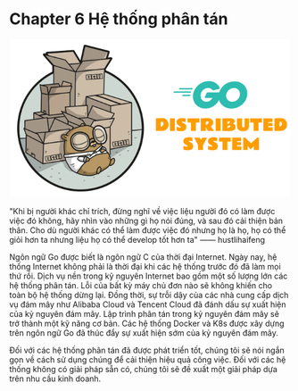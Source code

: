 # Chapter 6 Hệ thống phân tán

![x](../images/ch6.png)

"Khi bị người khác chỉ trích, đừng nghĩ về việc liệu người đó có làm được việc đó không, hãy nhìn vào những gì họ nói đúng, và sau đó cải thiện bản thân. Cho dù người khác có thể làm được việc đó nhưng họ là họ, họ có thể giỏi hơn ta nhưng liệu họ có thể develop tốt hơn ta" —— hustlihaifeng

Ngôn ngữ Go được biết là ngôn ngữ C của thời đại Internet. Ngày nay, hệ thống Internet không phải là thời đại khi các hệ thống trước đó đã làm mọi thứ rồi. Dịch vụ nền trong kỷ nguyên Internet bao gồm một số lượng lớn các hệ thống phân tán. Lỗi của bất kỳ máy chủ đơn nào sẽ không khiến cho toàn bộ hệ thống dừng lại. Đồng thời, sự trỗi dậy của các nhà cung cấp dịch vụ đám mây như Alibaba Cloud và Tencent Cloud đã đánh dấu sự xuất hiện của kỷ nguyên đám mây. Lập trình phân tán trong kỷ nguyên đám mây sẽ trở thành một kỹ năng cơ bản. Các hệ thống Docker và K8s được xây dựng trên ngôn ngữ Go đã thúc đẩy sự xuất hiện sớm của kỷ nguyên đám mây.

Đối với các hệ thống phân tán đã được phát triển tốt, chúng tôi sẽ nói ngắn gọn về cách sử dụng chúng để cải thiện hiệu quả công việc. Đối với các hệ thống không có giải pháp sẵn có, chúng tôi sẽ đề xuất một giải pháp dựa trên nhu cầu kinh doanh.

